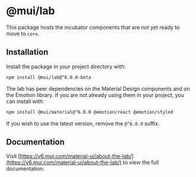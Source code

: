 # @mui/lab

This package hosts the incubator components that are not yet ready to move to `core`.

## Installation

Install the package in your project directory with:

<!-- #npm-tag-reference -->

```bash
npm install @mui/lab@^6.0.0-beta
```

The lab has peer dependencies on the Material Design components and on the Emotion library.
If you are not already using them in your project, you can install with:

<!-- #npm-tag-reference -->

```bash
npm install @mui/material@^6.0.0 @emotion/react @emotion/styled
```

If you wish to use the latest version, remove the `@^6.0.0` suffix.

## Documentation

<!-- #host-reference -->

Visit [https://v6.mui.com/material-ui/about-the-lab/](https://v6.mui.com/material-ui/about-the-lab/) to view the full documentation.
